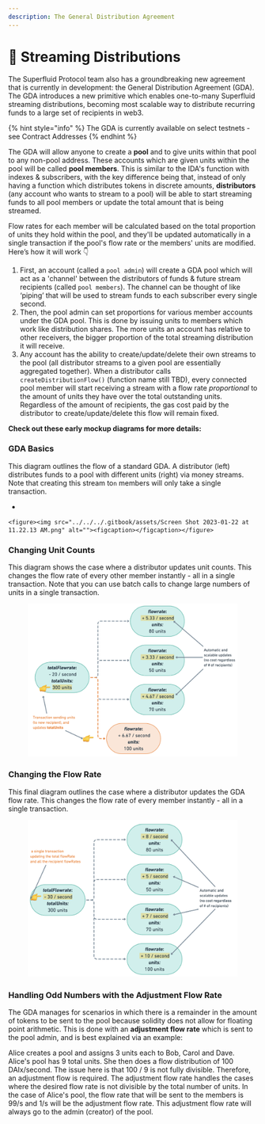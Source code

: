 ```yaml
---
description: The General Distribution Agreement
---
```


# 🌊 Streaming Distributions

The Superfluid Protocol team also has a groundbreaking new agreement that is currently in development: the General Distribution Agreement (GDA). The GDA introduces a new primitive which enables one-to-many Superfluid streaming distributions, becoming most scalable way to distribute recurring funds to a large set of recipients in web3.

{% hint style="info" %}
The GDA is currently available on select testnets - see Contract Addresses
{% endhint %}

The GDA will allow anyone to create a **pool** and to give units within that pool to any non-pool address. These accounts which are given units within the pool will be called **pool members**. This is similar to the IDA's function with indexes & subscribers, with the key difference being that, instead of only having a function which distributes tokens in discrete amounts, **distributors** (any account who wants to stream to a pool) will be able to start streaming funds to all pool members or update the total amount that is being streamed.

Flow rates for each member will be calculated based on the total proportion of units they hold within the pool, and they'll be updated automatically in a single transaction if the pool's flow rate or the members' units are modified. Here’s how it will work 👇

1. First, an account (called a `pool admin`) will create a GDA pool which will act as a 'channel' between the distributors of funds & future stream recipients (called `pool members`). The channel can be thought of like ‘piping’ that will be used to stream funds to each subscriber every single second.
2. Then, the pool admin can set proportions for various member accounts under the GDA pool. This is done by issuing units to members which work like distribution shares. The more units an account has relative to other receivers, the bigger proportion of the total streaming distribution it will receive.
3. Any account has the ability to create/update/delete their own streams to the pool (all distributor streams to a given pool are essentially aggregated together). When a distributor calls `createDistributionFlow()` (function name still TBD), every connected pool member will start receiving a stream with a flow rate _proportional_ to the amount of units they have over the total outstanding units. Regardless of the amount of recipients, the gas cost paid by the distributor to create/update/delete this flow will remain fixed.

**Check out these early mockup diagrams for more details:**

### GDA Basics

This diagram outlines the flow of a standard GDA. A distributor (left) distributes funds to a pool with different units (right) via money streams. Note that creating this stream to`n` members will only take a single transaction.

*

    <figure><img src="../../../.gitbook/assets/Screen Shot 2023-01-22 at 11.22.13 AM.png" alt=""><figcaption></figcaption></figure>

### Changing Unit Counts

This diagram shows the case where a distributor updates unit counts. This changes the flow rate of every other member instantly - all in a single transaction. Note that you can use batch calls to change large numbers of units in a single transaction.

<figure><img src="../../../.gitbook/assets/Screen Shot 2023-01-22 at 11.25.33 AM.png" alt=""><figcaption></figcaption></figure>

### Changing the Flow Rate

This final diagram outlines the case where a distributor updates the GDA flow rate. This changes the flow rate of every member instantly - all in a single transaction.

<figure><img src="../../../.gitbook/assets/Screen Shot 2023-01-22 at 11.26.18 AM.png" alt=""><figcaption></figcaption></figure>

### Handling Odd Numbers with the Adjustment Flow Rate

The GDA manages for scenarios in which there is a remainder in the amount of tokens to be sent to the pool because solidity does not allow for floating point arithmetic. This is done with an **adjustment flow rate** which is sent to the pool admin, and is best explained via an example:

Alice creates a pool and assigns 3 units each to Bob, Carol and Dave. Alice's pool has 9 total units. She then does a flow distribution of 100 DAIx/second. The issue here is that 100 / 9 is not fully divisible. Therefore, an adjustment flow is required. The adjustment flow rate handles the cases where the desired flow rate is not divisible by the total number of units. In the case of Alice's pool, the flow rate that will be sent to the members is 99/s and 1/s will be the adjustment flow rate. This adjustment flow rate will always go to the admin (creator) of the pool.
